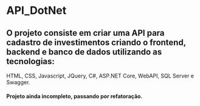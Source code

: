 # API_DotNet

## O projeto consiste em criar uma API para cadastro de investimentos criando o frontend, backend e banco de dados utilizando as tecnologias:

HTML, CSS, Javascript, JQuery, C#, ASP.NET Core, WebAPI, SQL Server e Swagger.

#### Projeto ainda incompleto, passando por refatoração.

